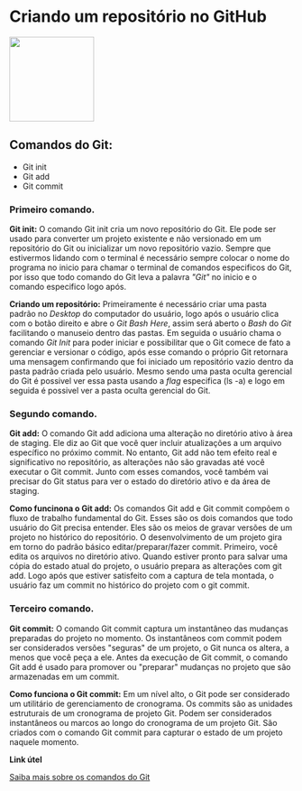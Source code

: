# Criando um repositório no GitHub 

</span>

<div align-"center">
<img src="https://user-images.githubusercontent.com/113153237/203190210-d4297cc9-01e7-461a-8503-f07f54184145.png" width= "150px" />
</div>

## Comandos do Git: 

- Git init
- Git add
- Git commit 

### Primeiro comando. 

**Git init:** O comando Git init cria um novo repositório do Git. Ele pode ser usado para converter um projeto existente e não versionado em um repositório do Git ou inicializar um novo repositório vazio.
Sempre que estivermos lidando com o terminal é necessário sempre colocar o nome do programa no inicio para chamar o terminal de comandos especificos do Git, por isso que todo comando do Git leva a palavra *"Git"* no inicio e o comando especifico logo após. 

**Criando um repositório:** Primeiramente é necessário criar uma pasta padrão no *Desktop* do computador do usuário, logo após o usuário clica com o botão direito e abre o *Git Bash Here*, assim será aberto o *Bash* do *Git* facilitando o manuseio dentro das pastas. 
Em seguida o usuário chama o comando *Git Init* para poder iniciar e possibilitar que o Git comece de fato a gerenciar e versionar o código, após esse comando o próprio Git retornara uma mensagem confirmando que foi iniciado um repositório vazio dentro da pasta padrão criada pelo usuário. 
Mesmo sendo uma pasta oculta gerencial do Git é possivel ver essa pasta usando a *flag* especifica (ls -a) e logo em seguida é possivel ver a pasta oculta gerencial do Git. 

### Segundo comando.

**Git add:** O comando Git add adiciona uma alteração no diretório ativo à área de staging. Ele diz ao Git que você quer incluir atualizações a um arquivo específico no próximo commit. No entanto, Git add não tem efeito real e significativo no repositório, as alterações não são gravadas até você executar o Git commit.
Junto com esses comandos, você também vai precisar do Git status para ver o estado do diretório ativo e da área de staging.

**Como funcinona o Git add:** Os comandos Git add e Git commit compõem o fluxo de trabalho fundamental do Git. Esses são os dois comandos que todo usuário do Git precisa entender. Eles são os meios de gravar versões de um projeto no histórico do repositório.
O desenvolvimento de um projeto gira em torno do padrão básico editar/preparar/fazer commit. Primeiro, você edita os arquivos no diretório ativo. Quando estiver pronto para salvar uma cópia do estado atual do projeto, o usuário prepara as alterações com git add. Logo após que estiver satisfeito com a captura de tela montada, o usuário faz um commit no histórico do projeto com o git commit.

### Terceiro comando. 

**Git commit:** O comando Git commit captura um instantâneo das mudanças preparadas do projeto no momento. Os instantâneos com commit podem ser considerados versões "seguras" de um projeto, o Git nunca os altera, a menos que você peça a ele. Antes da execução de Git commit, o comando Git add é usado para promover ou "preparar" mudanças no projeto que são armazenadas em um commit.

**Como funciona o Git commit:** Em um nível alto, o Git pode ser considerado um utilitário de gerenciamento de cronograma. Os commits são as unidades estruturais de um cronograma de projeto Git. Podem ser considerados instantâneos ou marcos ao longo do cronograma de um projeto Git. São criados com o comando Git commit para capturar o estado de um projeto naquele momento.



**Link útel**

[Saiba mais sobre os comandos do Git](https://www.atlassian.com/br/git/tutorials/saving-changes/git-commit#:~:text=O%20comando%20git%20commit%20%C3%A9,hist%C3%B3rico%20de%20projetos%20do%20Git.)
